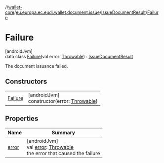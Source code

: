 //[wallet-core](../../../../index.md)/[eu.europa.ec.eudi.wallet.document.issue](../../index.md)/[IssueDocumentResult](../index.md)/[Failure](index.md)

# Failure

[androidJvm]\
data class [Failure](index.md)(val error: [Throwable](https://kotlinlang.org/api/latest/jvm/stdlib/kotlin/-throwable/index.html)) : [IssueDocumentResult](../index.md)

The document issuance failed.

## Constructors

| | |
|---|---|
| [Failure](-failure.md) | [androidJvm]<br>constructor(error: [Throwable](https://kotlinlang.org/api/latest/jvm/stdlib/kotlin/-throwable/index.html)) |

## Properties

| Name | Summary |
|---|---|
| [error](error.md) | [androidJvm]<br>val [error](error.md): [Throwable](https://kotlinlang.org/api/latest/jvm/stdlib/kotlin/-throwable/index.html)<br>the error that caused the failure |
